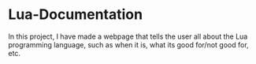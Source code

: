 # Lua-Documentation

In this project, I have made a webpage that tells the user all about the Lua programming language,
such as when it is, what its good for/not good for, etc. 
